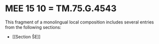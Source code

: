 # MEE 15 10 = TM.75.G.4543

This fragment of a monolingual local composition includes several entries from the following sections:
* [[Section ŠE]]
